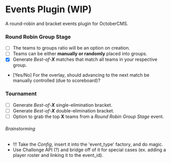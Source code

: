 # Events Plugin (WIP)
A round-robin and bracket events plugin for OctoberCMS.

### Round Robin Group Stage
- [ ] The teams to groups ratio will be an option on creation.
- [ ] Teams can be either **manually or randomly** placed into groups.
- [x] Generate *Best-of-**X*** matches that match all teams in your respective group.
- [Yes/No] For the overlay, should advancing to the next match be manually controlled (due to scoreboard)?

### Tournament
- [ ] Generate *Best-of-**X*** single-elimination bracket.
- [ ] Generate *Best-of-**X*** double-elimination bracket.
- [ ] Option to grab the top **X** teams from a *Round Robin Group Stage* event.

###### Brainstorming
- !!! Take the *Config*, insert it into the 'event_type' factory, and do magic.
- Use Challonge API (?) and bridge off of it for special cases (ex. adding a player roster and linking it to the 
  event_id).